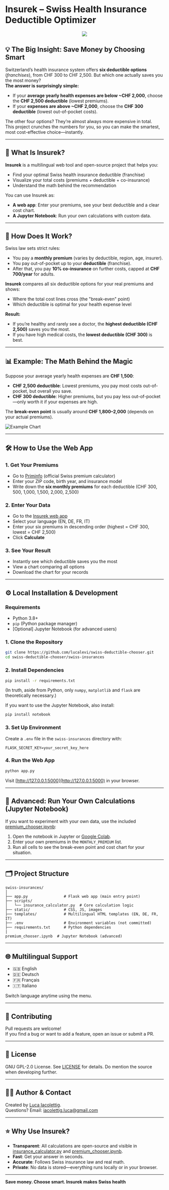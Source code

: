 # Insurek – Swiss Health Insurance Deductible Optimizer

<p align="center">
  <img src=swiss-insurances/static/img/ch-flag.webp>
</p>

## 💡 The Big Insight: Save Money by Choosing Smart

Switzerland’s health insurance system offers **six deductible options** (*franchises*), from CHF 300 to CHF 2,500. But which one actually saves you the most money?  
**The answer is surprisingly simple:**  
- If your **average yearly health expenses are below ~CHF 2,000**, choose the **CHF 2,500 deductible** (lowest premiums).
- If your **expenses are above ~CHF 2,000**, choose the **CHF 300 deductible** (lowest out-of-pocket costs).

The other four options? They’re almost always more expensive in total.  
This project crunches the numbers for you, so you can make the smartest, most cost-effective choice—instantly.

---

## 🚀 What Is Insurek?

**Insurek** is a multilingual web tool and open-source project that helps you:
- Find your optimal Swiss health insurance deductible (franchise)
- Visualize your total costs (premiums + deductible + co-insurance)
- Understand the math behind the recommendation

You can use Insurek as:
- **A web app**: Enter your premiums, see your best deductible and a clear cost chart.
- **A Jupyter Notebook**: Run your own calculations with custom data.

<!-- ---

## 🌍 Try It Online

Visit [Insurek Online](https://iacolettig.it/swiss-insurances)   -->

---

## 🧠 How Does It Work?

Swiss law sets strict rules:
- You pay a **monthly premium** (varies by deductible, region, age, insurer).
- You pay out-of-pocket up to your **deductible** (franchise).
- After that, you pay **10% co-insurance** on further costs, capped at **CHF 700/year** for adults.

**Insurek** compares all six deductible options for your real premiums and shows:
- Where the total cost lines cross (the "break-even" point)
- Which deductible is optimal for your health expense level

**Result:**  
- If you’re healthy and rarely see a doctor, the **highest deductible (CHF 2,500)** saves you the most.
- If you have high medical costs, the **lowest deductible (CHF 300)** is best.

---

## 📊 Example: The Math Behind the Magic

Suppose your average yearly health expenses are **CHF 1,500**:
- **CHF 2,500 deductible**: Lowest premiums, you pay most costs out-of-pocket, but overall you save.
- **CHF 300 deductible**: Higher premiums, but you pay less out-of-pocket—only worth it if your expenses are high.

The **break-even point** is usually around **CHF 1,800–2,000** (depends on your actual premiums).

![Example Chart](chart.png)

---

## 🛠️ How to Use the Web App

### 1. Get Your Premiums
- Go to [Priminfo](https://www.priminfo.admin.ch/) (official Swiss premium calculator)
- Enter your ZIP code, birth year, and insurance model
- Write down the **six monthly premiums** for each deductible (CHF 300, 500, 1,000, 1,500, 2,000, 2,500)

### 2. Enter Your Data
- Go to the [Insurek web app](https://www.insurek.ch)
- Select your language (EN, DE, FR, IT)
- Enter your six premiums in descending order (highest = CHF 300, lowest = CHF 2,500)
- Click **Calculate**

### 3. See Your Result
- Instantly see which deductible saves you the most
- View a chart comparing all options
- Download the chart for your records

---

## ⚙️ Local Installation & Development

### Requirements

- Python 3.8+
- `pip` (Python package manager)
- [Optional] Jupyter Notebook (for advanced users)

### 1. Clone the Repository

```bash
git clone https://github.com/lucalevi/swiss-deductible-chooser.git
cd swiss-deductible-chooser/swiss-insurances
```

### 2. Install Dependencies

```bash
pip install -r requirements.txt
```

(In truth, aside from Python, only `numpy`, `matplotlib` and `flask` are theoretically necessary.)


If you want to use the Jupyter Notebook, also install:

```bash
pip install notebook
```

### 3. Set Up Environment

Create a `.env` file in the `swiss-insurances` directory with:

```
FLASK_SECRET_KEY=your_secret_key_here
```

### 4. Run the Web App

```bash
python app.py
```

Visit [http://127.0.0.1:5000](http://127.0.0.1:5000) in your browser.

---

## 📒 Advanced: Run Your Own Calculations (Jupyter Notebook)

If you want to experiment with your own data, use the included [premium_chooser.ipynb](premium_chooser.ipynb):

1. Open the notebook in Jupyter or [Google Colab](https://colab.research.google.com/).
2. Enter your own premiums in the `MONTHLY_PREMIUM` list.
3. Run all cells to see the break-even point and cost chart for your situation.

---

## 🗂️ Project Structure

```
swiss-insurances/
│
├── app.py                # Flask web app (main entry point)
├── scripts/
│   └── insurance_calculator.py  # Core calculation logic
├── static/               # CSS, JS, images
├── templates/            # Multilingual HTML templates (EN, DE, FR, IT)
├── .env                  # Environment variables (not committed)
├── requirements.txt      # Python dependencies
|
premium_chooser.ipynb  # Jupyter Notebook (advanced)
```

---

## 🌐 Multilingual Support

- 🇬🇧 English
- 🇩🇪 Deutsch
- 🇫🇷 Français
- 🇮🇹 Italiano

Switch language anytime using the menu.

---

## 🤝 Contributing

Pull requests are welcome!  
If you find a bug or want to add a feature, open an issue or submit a PR.

---

## 📖 License

GNU GPL-2.0 License. See [LICENSE](LICENSE) for details. Do mention the source when developing further.

---

## 🙋‍♂️ Author & Contact

Created by [Luca Iacolettig](https://www.linkedin.com/in/luca-iacolettig/).  
Questions? Email: [iacolettig.luca@gmail.com](mailto:iacolettig.luca@gmail.com)

---

## ⭐️ Why Use Insurek?

- **Transparent**: All calculations are open-source and visible in [insurance_calculator.py](swiss-insurances/scripts/insurance_calculator.py) and [premium_chooser.ipynb](premium_chooser.ipynb).
- **Fast**: Get your answer in seconds.
- **Accurate**: Follows Swiss insurance law and real math.
- **Private**: No data is stored—everything runs locally or in your browser.

---

**Save money. Choose smart. Insurek makes Swiss health**